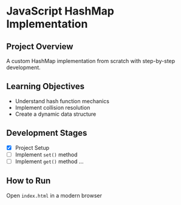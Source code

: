 # JavaScript HashMap Implementation

## Project Overview
A custom HashMap implementation from scratch with step-by-step development.

## Learning Objectives
- Understand hash function mechanics
- Implement collision resolution
- Create a dynamic data structure

## Development Stages
- [x] Project Setup
- [ ] Implement `set()` method
- [ ] Implement `get()` method
...

## How to Run
Open `index.html` in a modern browser